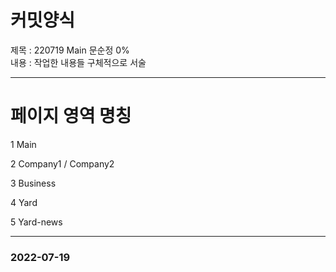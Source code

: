 # 커밋양식
제목 : 220719 Main 문순정 0% <br>
내용 : 작업한 내용들 구체적으로 서술

---

# 페이지 영역 명칭

1 Main 

2 Company1 / Company2

3 Business

4 Yard

5 Yard-news

---

### 2022-07-19
